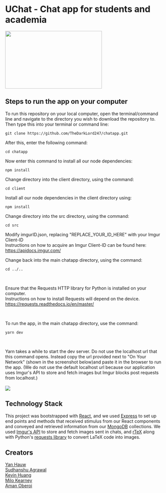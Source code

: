 # UChat - Chat app for students and academia

<img src='https://user-images.githubusercontent.com/40956188/111014909-f07dbe80-835a-11eb-8cbc-0babee730fd1.png' width='310' height='185'/>
<br/>

<h2> Steps to run the app on your computer </h2>

To run this repository on your local computer, open the terminal/command line and navigate to the directory you wish to download the repository to.
Then type this into your terminal or command line:
```
git clone https://github.com/TheDarkLord247/chatapp.git
```

After this, enter the following command:
```
cd chatapp
```

Now enter this command to install all our node dependencies:
```
npm install
```

Change directory into the client directory, using the command:
```
cd client
```

Install all our node dependencies in the client directory using:
```
npm install
```

Change directory into the src directory, using the command: 
```
cd src
```
Modify imgurID.json, replacing "REPLACE_YOUR_ID_HERE" with your Imgur Client-ID <br />
Instructions on how to acquire an Imgur Client-ID can be found here: <br />
https://apidocs.imgur.com/


Change back into the main chatapp directory, using the command:
```
cd ../..
```

<br />

Ensure that the Requests HTTP library for Python is installed on your computer.<br />
Instructions on how to install Requests will depend on the device.<br />
https://requests.readthedocs.io/en/master/


<br />

To run the app, in the main chatapp directory, use the command:
```
yarn dev
```

<br />

Yarn takes a while to start the dev server. Do not use the localhost url that this command opens. Instead copy the url provided next to "On Your Network" (shown in the screenshot below)and paste it in the browser to run the app. (We do not use the default localhost url because our application uses Imgur's API to store and fetch images but Imgur blocks post requests from localhost.)
<br />
<br />
<img src='https://user-images.githubusercontent.com/40956188/111013756-7860ca00-8355-11eb-8684-685ea0bab06f.jpg'/>

<h2>Technology Stack</h2>

This project was bootstrapped with [React](https://github.com/facebook/create-react-app), and we used [Express](https://expressjs.com/en/guide/routing.html) to set up end points and methods that received stimulus from our React components and conveyed and retrieved information from our [MongoDB](http://mongodb.com) collections. We used [Imgur's API](https://api.imgur.com) to store and fetch images sent in chats, and [rTeX](https://rtex.probablyaweb.site) along with Python's [requests library](https://requests.readthedocs.io/en/master/) to convert LaTeX code into images.

<h2>Creators</h2>

  <a href='https://github.com/YanHauw'>Yan Hauw</a>   
  <a href='https://github.com/SudhanshuAgrawal27'>Sudhanshu Agrawal</a>  
  <a href='https://github.com/Monko2k'>Kevin Huang</a>  
  <a href='https://github.com/milo-ucla'>Milo Kearney</a>  
  <a href='https://github.com/TheDarkLord247'>Aman Oberoi</a>  
